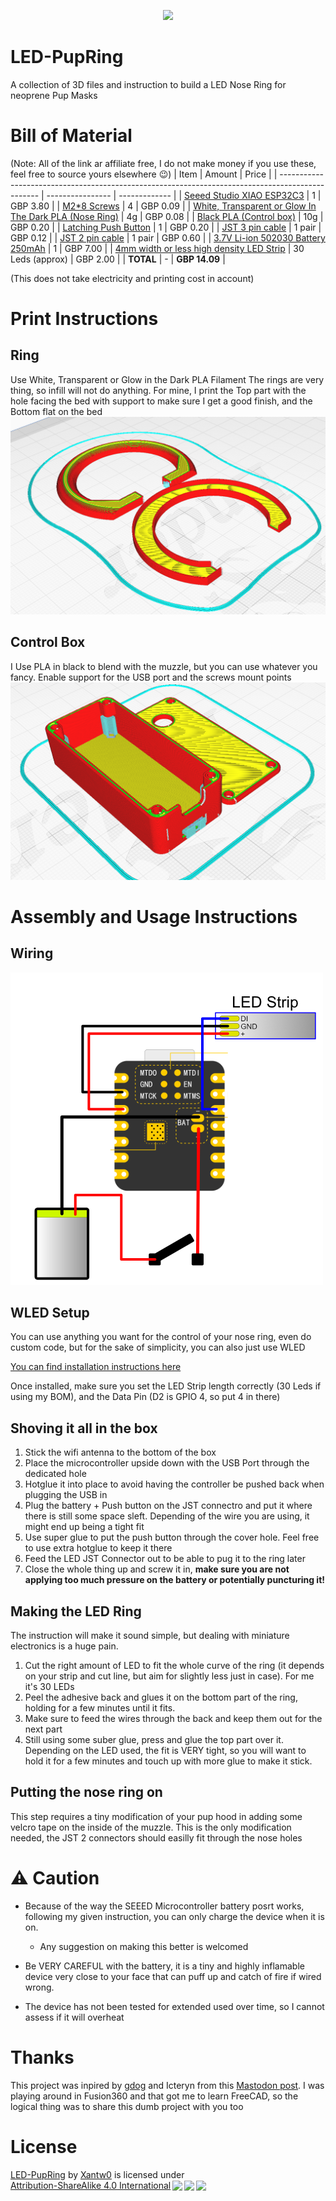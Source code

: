 <p align="center"> 
<img src="images/header.gif"> 
</p>

# LED-PupRing
A collection of 3D files and instruction to build a LED Nose Ring for neoprene Pup Masks

# Bill of Material
(Note: All of the link ar affiliate free, I do not make money if you use these, feel free to source yours elsewhere 😉)
| Item                                                                                             | Amount           | Price         |
| ------------------------------------------------------------------------------------------------ | ---------------- | ------------- |
| [Seeed Studio XIAO ESP32C3](https://vi.aliexpress.com/item/1005005382287176.html)                | 1                | GBP 3.80      |
| [M2*8 Screws](https://www.amazon.co.uk/dp/B09SD91HGC)                                            | 4                | GBP 0.09      |
| [White, Transparent or Glow In The Dark PLA (Nose Ring)](https://www.amazon.co.uk/dp/B0BPC7RCPT) | 4g               | GBP 0.08      |
| [Black PLA (Control box)](https://www.amazon.co.uk/dp/B08JG35BNP)                                | 10g              | GBP 0.20      |
| [Latching Push Button](https://www.amazon.co.uk/dp/B07BMNYJ13)                                   | 1                | GBP 0.20      |
| [JST 3 pin cable](https://vi.aliexpress.com/item/4000450837340.html)                             | 1 pair           | GBP 0.12      |
| [JST 2 pin cable](https://www.amazon.co.uk/gp/product/B08JVC4LVG)                                | 1 pair           | GBP 0.60      |
| [3.7V Li-ion 502030 Battery 250mAh](https://www.amazon.co.uk/dp/B08FD3V6TF)                      | 1                | GBP 7.00      |
| [4mm width or less high density LED Strip](https://vi.aliexpress.com/item/4000765540185.html)    | 30 Leds (approx) | GBP 2.00      |
| **TOTAL**                                                                                        | -                | **GBP 14.09** |

(This does not take electricity and printing cost in account)

# Print Instructions
## Ring
Use White, Transparent or Glow in the Dark PLA Filament
The rings are very thing, so infill will not do anything.
For mine, I print the Top part with the hole facing the bed with support to make sure I get a good finish, and the Bottom flat on the bed
![Nose Ring print screenshot in Cura](images/nose-ring-print.png)

## Control Box
I Use PLA in black to blend with the muzzle, but you can use whatever you fancy.
Enable support for the USB port and the screws mount points
![Control Box Cura screenshot](images/box-print.png)

# Assembly and Usage Instructions
## Wiring
![Wiring Diagram](images/Wiring.png)

## WLED Setup
You can use anything you want for the control of your nose ring, even do custom code, but for the sake of simplicity, you can also just use WLED

[You can find installation instructions here](https://kno.wled.ge/basics/install-binary/)

Once installed, make sure you set the LED Strip length correctly (30 Leds if using my BOM), and the Data Pin (D2 is GPIO 4, so put 4 in there)

## Shoving it all in the box
1. Stick the wifi antenna to the bottom of the box 
2. Place the microcontroller upside down with the USB Port through the dedicated hole
3. Hotglue it into place to avoid having the controller be pushed back when plugging the USB in
4. Plug the battery + Push button on the JST connectro and put it where there is still some space sleft. Depending of the wire you are using, it might end up being a tight fit
5. Use super glue to put the push button through the cover hole. Feel free to use extra hotglue to keep it there
6. Feed the LED JST Connector out to be able to pug it to the ring later
7. Close the whole thing up and screw it in, **make sure you are not applying too much pressure on the battery or potentially puncturing it!**

## Making the LED Ring
The instruction will make it sound simple, but dealing with miniature electronics is a huge pain.
1. Cut the right amount of LED to fit the whole curve of the ring (it depends on your strip and cut line, but aim for slightly less just in case). For me it's 30 LEDs
2. Peel the adhesive back and glues it on the bottom part of the ring, holding for a few minutes until it fits.
3. Make sure to feed the wires through the back and keep them out for the next part
4. Still using some suber glue, press and glue the top part over it. Depending on the LED used, the fit is VERY tight, so you will want to hold it for a few minutes and touch up with more glue to make it stick.

## Putting the nose ring on
This step requires a tiny modification of your pup hood in adding some velcro tape on the inside of the muzzle. This is the only modification needed, the JST 2 connectors should easilly fit through the nose holes

# ⚠ Caution
* Because of the way the SEEED Microcontroller battery posrt works, following my given instruction, you can only charge the device when it is on.
  * Any suggestion on making this better is welcomed

* Be VERY CAREFUL with the battery, it is a tiny and highly inflamable device very close to your face that can puff up and catch of fire if wired wrong. 

* The device has not been tested for extended used over time, so I cannot assess if it will overheat

# Thanks
This project was inpired by [gdog](https://woof.group/@gdog) and Icteryn from this [Mastodon post](https://woof.group/@gdog/111154452751612377). I was playing around in Fusion360 and that got me to learn FreeCAD, so the logical thing was to share this dumb project with you too

# License
  <p xmlns:cc="http://creativecommons.org/ns#" xmlns:dct="http://purl.org/dc/terms/"><a property="dct:title" rel="cc:attributionURL" href="https://github.com/Xantw0/LED-PupRing">LED-PupRing</a> by <a rel="cc:attributionURL dct:creator" property="cc:attributionName" href="https://xantw0.link">Xantw0</a> is licensed under <a href="http://creativecommons.org/licenses/by-sa/4.0/?ref=chooser-v1" target="_blank" rel="license noopener noreferrer" style="display:inline-block;">Attribution-ShareAlike 4.0 International<img style="height:22px!important;margin-left:3px;vertical-align:text-bottom;" src="https://mirrors.creativecommons.org/presskit/icons/cc.svg?ref=chooser-v1"><img style="height:22px!important;margin-left:3px;vertical-align:text-bottom;" src="https://mirrors.creativecommons.org/presskit/icons/by.svg?ref=chooser-v1"><img style="height:22px!important;margin-left:3px;vertical-align:text-bottom;" src="https://mirrors.creativecommons.org/presskit/icons/sa.svg?ref=chooser-v1"></a></p> 